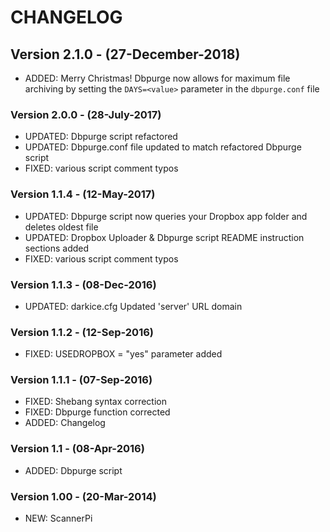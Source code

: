 # CHANGELOG

## Version 2.1.0 - (27-December-2018)
* ADDED: Merry Christmas! Dbpurge now allows for maximum file archiving by setting the `DAYS=<value>` parameter in the `dbpurge.conf` file 

### Version 2.0.0 - (28-July-2017)
* UPDATED: Dbpurge script refactored
* UPDATED: Dbpurge.conf file updated to match refactored Dbpurge script
* FIXED: various script comment typos

### Version 1.1.4 - (12-May-2017)
* UPDATED: Dbpurge script now queries your Dropbox app folder and deletes oldest file
* UPDATED: Dropbox Uploader & Dbpurge script README instruction sections added
* FIXED: various script comment typos

### Version 1.1.3 - (08-Dec-2016)
* UPDATED: darkice.cfg Updated 'server' URL domain

### Version 1.1.2 - (12-Sep-2016)
* FIXED: USEDROPBOX = "yes" parameter added

### Version 1.1.1 - (07-Sep-2016)
* FIXED: Shebang syntax correction
* FIXED: Dbpurge function corrected
* ADDED: Changelog

### Version 1.1 - (08-Apr-2016)
* ADDED: Dbpurge script

### Version 1.00 - (20-Mar-2014)
* NEW: ScannerPi
